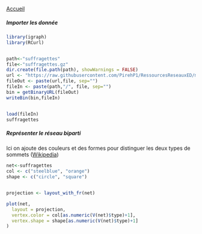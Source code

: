 [Accueil](https://github.com/PirehP1/RessourcesReseauxED/blob/master/README.md)

##### Importer les donnée 
```R
library(igraph)
library(RCurl)


path<-"suffragettes"
file<-"suffragettes.gz"
dir.create(file.path(path), showWarnings = FALSE)
url <- "https://raw.githubusercontent.com/PirehP1/RessourcesReseauxED/master/data/"
fileOut <- paste(url,file, sep="")
fileIn <- paste(path,"/", file, sep="")
bin = getBinaryURL(fileOut) 
writeBin(bin,fileIn)  


load(fileIn)
suffragettes
```

##### Représenter  le réseau biparti 

Ici on ajoute des couleurs et des formes pour distinguer les deux types de sommets ([Wikipedia](https://fr.wikipedia.org/wiki/Graphe_biparti))
```R
net<-suffragettes
col <- c("steelblue", "orange")
shape <- c("circle", "square")


projection <- layout_with_fr(net)

plot(net,
  layout = projection,
  vertex.color = col[as.numeric(V(net)$type)+1],
  vertex.shape = shape[as.numeric(V(net)$type)+1]
)
```
